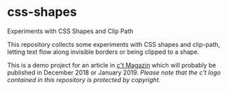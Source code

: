 # css-shapes
Experiments with CSS Shapes and Clip Path

This repository collects some experiments with CSS shapes and clip-path, letting text flow along invisible borders or being clipped to a shape.

This is a demo project for an article in [c't Magazin](https://ct.de/) which will probably be published in December 2018 or January 2019. *Please note that the c't logo contained in this repository is protected by copyright.*
